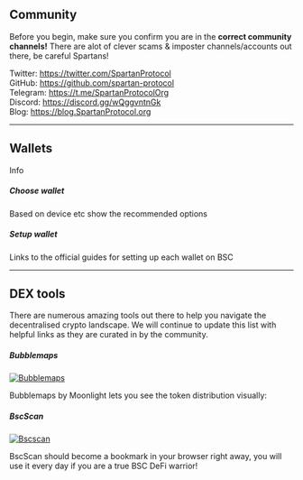 ## Community

Before you begin, make sure you confirm you are in the **correct community channels!** There are alot of clever scams & imposter channels/accounts out there, be careful Spartans!

Twitter: https://twitter.com/SpartanProtocol  
GitHub: https://github.com/spartan-protocol  
Telegram: https://t.me/SpartanProtocolOrg  
Discord: https://discord.gg/wQggvntnGk  
Blog: https://blog.SpartanProtocol.org

---

## Wallets

Info

##### Choose wallet

Based on device etc show the recommended options

##### Setup wallet

Links to the official guides for setting up each wallet on BSC

---

## DEX tools

There are numerous amazing tools out there to help you navigate the decentralised crypto landscape. We will continue to update this list with helpful links as they are curated in by the community.

##### Bubblemaps

[![Bubblemaps](/_media/BubbleMaps.png)](https://bubbles.moonlighttoken.com/token/0x3910db0600ea925f63c36ddb1351ab6e2c6eb102)

Bubblemaps by Moonlight lets you see the token distribution visually:

##### BscScan

[![Bscscan](/_media/logo-bscscan.svg)](https://bscscan.com/token/0x3910db0600eA925F63C36DdB1351aB6E2c6eb102#balances)

BscScan should become a bookmark in your browser right away, you will use it every day if you are a true BSC DeFi warrior!

